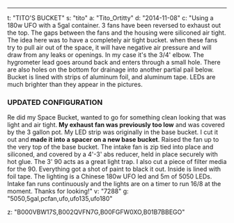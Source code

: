 ---
t: "TITO'S BUCKET"
s: "tito"
a: "Tito_Ortitty"
d: "2014-11-08"
c: "Using a 180w UFO with a 5gal container. 3 fans have been reversed to exhaust out the top. The gaps between the fans and the housing were siliconed air tight. The idea here was to have a completely air tight bucket. when these fans try to pull air out of the space, it will have negative air pressure and will draw from any leaks or openings. In my case it's the 3/4' elbow. The hygrometer lead goes around back and enters through a small hole. 
There are also holes on the bottom for drainage into another partial pail below. Bucket is lined with strips of aluminum foil, and aluminum tape. LEDs are much brighter than they appear in the pictures.

<h3>UPDATED CONFIGURATION</h3>
Re did my Space Bucket, wanted to go for something clean looking that was light and air tight.<strong> My exhaust fan was previously too low</strong> and was covered by the 3 gallon pot. My LED strip was originally in the base bucket. I cut it out and<strong> made it into a spacer on a new base bucket</strong>. 
Raised the fan up to the very top of the base bucket. The intake fan is zip tied into place and siliconed, and covered by a 4'-3' abs reducer, held in place securely with hot glue. The 3' 90 acts as a great light trap. I also cut a piece of filter media for the 90. Everything got a shot of paint to black it out. Inside is lined with foil tape.
The lighting is a Chinese 180w UFO led and 5m of 5050 LEDs. Intake fan runs continuously and the lights are on a timer to run 16/8 at the moment. Thanks for looking!"
v: "7288"
g: "5050,5gal,pcfan,ufo,ufo135,ufo180"

z: "B000VBW17S,B002QVFN7G,B00FGFW0XO,B01B7BBEGO"
